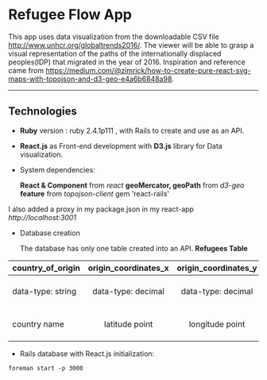 # Refugee Flow App

This app uses data visualization from the downloadable CSV file <http://www.unhcr.org/globaltrends2016/>.
The viewer will be able to grasp a visual representation of the paths of the internationally displaced peoples(IDP) that migrated in the year of 2016. Inspiration and reference came from <https://medium.com/@zimrick/how-to-create-pure-react-svg-maps-with-topojson-and-d3-geo-e4a6b6848a98>.

***

## Technologies

* **Ruby** version : ruby 2.4.1p111 , with Rails to create and use as an API.  

* **React.js** as Front-end development with **D3.js** library for Data visualization.

* System dependencies:

    **React & Component** from _react_
    **geoMercator, geoPath** from _d3-geo_
    **feature** from _topojson-client_
    gem 'react-rails'

I also added a proxy in my package.json in my react-app _http://localhost:3001_

* Database creation

  The database has only one table created into an API.
  **Refugees Table**

| country_of_origin  | origin_coordinates_x | origin_coordinates_y  | country_of_asylum    | asylum_coordinates_x  | asylum_coordinates_y  | refugees           |
| ------------------ |:--------------------:| :--------------------:|:--------------------:| :--------------------:| :--------------------:| ------------------:|
| data-type: string  | data-type: decimal   | data-type: decimal    | data-type: string    | data-type: decimal    | data-type: decimal    | data-type: integer |
| country name       | latitude point       | longitude point       | country name         | latitude point        | longitude point       | number of refugees |


* Rails database with React.js initialization:

```
foreman start -p 3000
```
